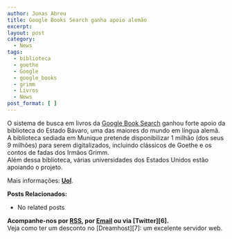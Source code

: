 ```yaml
---
author: Jonas Abreu
title: Google Books Search ganha apoio alemão
excerpt:
layout: post
category:
  - News
tags:
  - biblioteca
  - goethe
  - Google
  - google_books
  - grimm
  - Livros
  - News
post_format: [ ]
---
```

O sistema de busca em livros da [Google Book Search][1] ganhou forte apoio da biblioteca do Estado Bávaro, uma das maiores do mundo em língua alemã. A biblioteca sediada em Munique pretende disponibilizar 1 milhão (dos seus 9 milhões) para serem digitalizados, incluindo clássicos de Goethe e os contos de fadas dos Irmãos Grimm.  
Além dessa biblioteca, várias universidades dos Estados Unidos estão apoiando o projeto.

Mais informações: **[Uol][2]**.

**Posts Relacionados:** 
*   No related posts









**Acompanhe-nos por [ RSS][4], por [Email][5] ou via [Twitter][6].**  
Veja como ter um desconto no [Dreamhost][7]: um excelente servidor web.

 [1]: http://books.google.com
 [2]: http://tecnologia.uol.com.br/ultnot/reuters/2007/03/07/ult3949u1130.jhtm
 [3]: https://twitter.com/share
 [4]: http://feeds.feedburner.com/VidaGeek
 [5]: http://feedburner.google.com/fb/a/mailverify?uri=VidaGeek&loc=pt_BR


